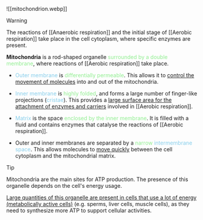 ![[mitochondrion.webp]]

> [!warning]
> The reactions of [[Anaerobic respiration]] and the initial stage of [[Aerobic respiration]] take place in the cell cytoplasm, where specific enzymes are present.

**Mitochondria** is a rod-shaped organelle <span style="color: lightgreen">surrounded by a double membrane</span>, where reactions of [[Aerobic respiration]] take place.

- <span style="color: skyblue">Outer membrane</span> is <span style="color: lightgreen">differentially permeable</span>.
  This allows it to <u>control the movement of molecules</u> into and out of the mitochondria.

- <span style="color: skyblue">Inner membrane</span> is <span style="color: lightgreen">highly folded</span>, and forms a large number of finger-like projections (<span style="color: skyblue">cristae</span>).
  This provides a <u>large surface area for the attachment of enzymes and carriers</u> involved in [[Aerobic respiration]].

- <span style="color: skyblue">Matrix</span> is the space <span style="color: lightgreen">enclosed by the inner membrane</span>.
  It is filled with a fluid and contains enzymes that catalyse the reactions of [[Aerobic respiration]].

- Outer and inner membranes are separated by a <span style="color: lightgreen">narrow</span> <span style="color: skyblue">intermembrane space</span>.
  This allows molecules to <u>move quickly</u> between the cell cytoplasm and the mitochondrial matrix.

> [!tip]
> Mitochondria are the main sites for ATP production. The presence of this organelle depends on the cell's energy usage.
> 
> <u>Large quantities of this organelle are present in cells that use a lot of energy (metabolically active cells)</u> (e.g. sperms, liver cells, muscle cells), as they need to synthesize more ATP to support cellular activities.

